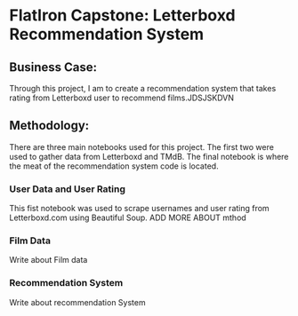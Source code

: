 # FlatIron Capstone: Letterboxd Recommendation System

## Business Case:
Through this project, I am to create a recommendation system that takes rating from Letterboxd user to recommend films.JDSJSKDVN

## Methodology:
There are three main notebooks used for this project. The first two were used to gather data from Letterboxd and TMdB. The final notebook is where the meat of the recommendation system code is located. 

### User Data and User Rating
This fist notebook was used to scrape usernames and user rating from Letterboxd.com using Beautiful Soup. ADD MORE ABOUT mthod

### Film Data
Write about Film data

### Recommendation System
Write about recommendation System

